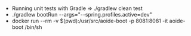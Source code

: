# 
###
- Running unit tests with Gradle => ./gradlew clean test
- ./gradlew bootRun --args="--spring.profiles.active=dev"
- docker run --rm -v $(pwd):/usr/src/aoide-boot -p 8081:8081 -it aoide-boot /bin/sh